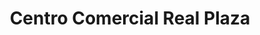 ---
title: "Centro Comercial Real Plaza"
url: /huancayo/centro-comercial-real-plaza/
shop: centro comercial
---